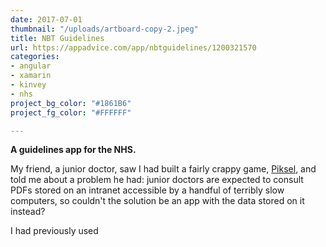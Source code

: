 ```yaml
---
date: 2017-07-01
thumbnail: "/uploads/artboard-copy-2.jpeg"
title: NBT Guidelines
url: https://appadvice.com/app/nbtguidelines/1200321570
categories:
- angular
- xamarin
- kinvey
- nhs
project_bg_color: "#1861B6"
project_fg_color: "#FFFFFF"

---
```

**A guidelines app for the NHS.**

My friend, a junior doctor, saw I had built a fairly crappy game, [Piksel](https://m.apkpure.com/piksel/com.FYIGAMES.Piksel), and told me about a problem he had: junior doctors are expected to consult PDFs stored on an intranet accessible by a handful of terribly slow computers, so couldn't the solution be an app with the data stored on it instead?

I had previously used